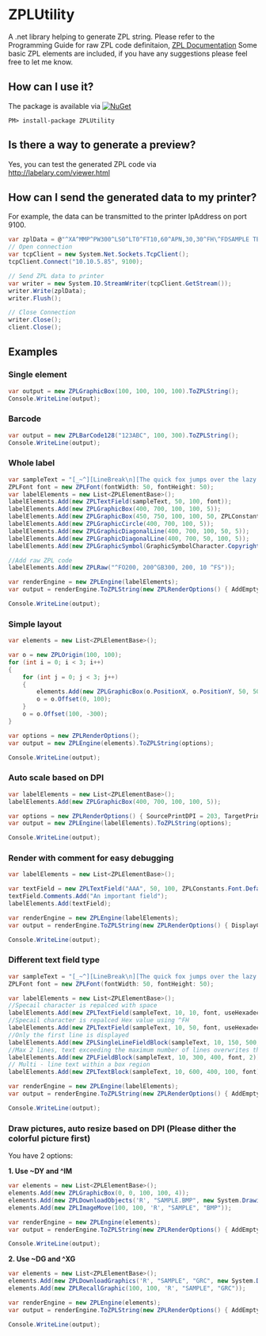 # ZPLUtility
A .net library helping to generate ZPL string.
Please refer to the Programming Guide for raw ZPL code definitaion, 
[ZPL Documentation](https://www.zebra.com/content/dam/zebra/manuals/printers/common/programming/zpl-zbi2-pm-en.pdf)
Some basic ZPL elements are included, if you have any suggestions please feel free to let me know.

## How can I use it?

The package is available via [![NuGet](https://img.shields.io/nuget/v/ZPLUtility.svg?label=NuGet)](https://www.nuget.org/packages/ZPLUtility)
```
PM> install-package ZPLUtility
```

## Is there a way to generate a preview?

Yes, you can test the generated ZPL code via http://labelary.com/viewer.html

## How can I send the generated data to my printer?

For example, the data can be transmitted to the printer IpAddress on port 9100.

```cs
var zplData = @"^XA^MMP^PW300^LS0^LT0^FT10,60^APN,30,30^FH\^FDSAMPLE TEXT^FS^XZ";
// Open connection
var tcpClient = new System.Net.Sockets.TcpClient();
tcpClient.Connect("10.10.5.85", 9100);

// Send ZPL data to printer
var writer = new System.IO.StreamWriter(tcpClient.GetStream());
writer.Write(zplData);
writer.Flush();

// Close Connection
writer.Close();
client.Close();
```

## Examples

### Single element

```cs
var output = new ZPLGraphicBox(100, 100, 100, 100).ToZPLString();
Console.WriteLine(output);
```

### Barcode

```cs
var output = new ZPLBarCode128("123ABC", 100, 300).ToZPLString();
Console.WriteLine(output);
```

### Whole label

```cs
var sampleText = "[_~^][LineBreak\n][The quick fox jumps over the lazy dog.]";
ZPLFont font = new ZPLFont(fontWidth: 50, fontHeight: 50);
var labelElements = new List<ZPLElementBase>();
labelElements.Add(new ZPLTextField(sampleText, 50, 100, font));
labelElements.Add(new ZPLGraphicBox(400, 700, 100, 100, 5));
labelElements.Add(new ZPLGraphicBox(450, 750, 100, 100, 50, ZPLConstants.LineColor.White));
labelElements.Add(new ZPLGraphicCircle(400, 700, 100, 5));
labelElements.Add(new ZPLGraphicDiagonalLine(400, 700, 100, 50, 5));
labelElements.Add(new ZPLGraphicDiagonalLine(400, 700, 50, 100, 5));
labelElements.Add(new ZPLGraphicSymbol(GraphicSymbolCharacter.Copyright, 600, 600, 50, 50));

//Add raw ZPL code
labelElements.Add(new ZPLRaw("^FO200, 200^GB300, 200, 10 ^FS"));

var renderEngine = new ZPLEngine(labelElements);
var output = renderEngine.ToZPLString(new ZPLRenderOptions() { AddEmptyLineBeforeElementStart = true });

Console.WriteLine(output);
```

### Simple layout

```cs
var elements = new List<ZPLElementBase>();

var o = new ZPLOrigin(100, 100);
for (int i = 0; i < 3; i++)
{
    for (int j = 0; j < 3; j++)
    {
        elements.Add(new ZPLGraphicBox(o.PositionX, o.PositionY, 50, 50));
        o = o.Offset(0, 100);
    }
    o = o.Offset(100, -300);
}

var options = new ZPLRenderOptions();
var output = new ZPLEngine(elements).ToZPLString(options);

Console.WriteLine(output);
```

### Auto scale based on DPI

```cs
var labelElements = new List<ZPLElementBase>();
labelElements.Add(new ZPLGraphicBox(400, 700, 100, 100, 5));

var options = new ZPLRenderOptions() { SourcePrintDPI = 203, TargetPrintDPI = 300 };
var output = new ZPLEngine(labelElements).ToZPLString(options);

Console.WriteLine(output);
```
### Render with comment for easy debugging

```cs
var labelElements = new List<ZPLElementBase>();

var textField = new ZPLTextField("AAA", 50, 100, ZPLConstants.Font.Default);
textField.Comments.Add("An important field");
labelElements.Add(textField);

var renderEngine = new ZPLEngine(labelElements);
var output = renderEngine.ToZPLString(new ZPLRenderOptions() { DisplayComments = true });

Console.WriteLine(output);
```

### Different text field type

```cs
var sampleText = "[_~^][LineBreak\n][The quick fox jumps over the lazy dog.]";
ZPLFont font = new ZPLFont(fontWidth: 50, fontHeight: 50);

var labelElements = new List<ZPLElementBase>();
//Specail character is repalced with space
labelElements.Add(new ZPLTextField(sampleText, 10, 10, font, useHexadecimalIndicator: false));
//Specail character is repalced Hex value using ^FH
labelElements.Add(new ZPLTextField(sampleText, 10, 50, font, useHexadecimalIndicator: true));
//Only the first line is displayed
labelElements.Add(new ZPLSingleLineFieldBlock(sampleText, 10, 150, 500, font));
//Max 2 lines, text exceeding the maximum number of lines overwrites the last line.
labelElements.Add(new ZPLFieldBlock(sampleText, 10, 300, 400, font, 2));
// Multi - line text within a box region
labelElements.Add(new ZPLTextBlock(sampleText, 10, 600, 400, 100, font));

var renderEngine = new ZPLEngine(labelElements);
var output = renderEngine.ToZPLString(new ZPLRenderOptions() { AddEmptyLineBeforeElementStart = true });

Console.WriteLine(output);
```

### Draw pictures, auto resize based on DPI (Please dither the colorful picture first)

You have 2 options:

**1. Use ~DY and ^IM**

```cs
var elements = new List<ZPLElementBase>();
elements.Add(new ZPLGraphicBox(0, 0, 100, 100, 4));
elements.Add(new ZPLDownloadObjects('R', "SAMPLE.BMP", new System.Drawing.Bitmap("sample.bmp")));
elements.Add(new ZPLImageMove(100, 100, 'R', "SAMPLE", "BMP"));

var renderEngine = new ZPLEngine(elements);
var output = renderEngine.ToZPLString(new ZPLRenderOptions() { AddEmptyLineBeforeElementStart = true, TargetPrintDPI = 300, SourcePrintDPI = 200 });

Console.WriteLine(output);
```

**2. Use ~DG and ^XG**

```cs
var elements = new List<ZPLElementBase>();
elements.Add(new ZPLDownloadGraphics('R', "SAMPLE", "GRC", new System.Drawing.Bitmap("Sample.bmp")));
elements.Add(new ZPLRecallGraphic(100, 100, 'R', "SAMPLE", "GRC"));

var renderEngine = new ZPLEngine(elements);
var output = renderEngine.ToZPLString(new ZPLRenderOptions() { AddEmptyLineBeforeElementStart = true, TargetPrintDPI = 600, SourcePrintDPI = 200 });

Console.WriteLine(output);
```

